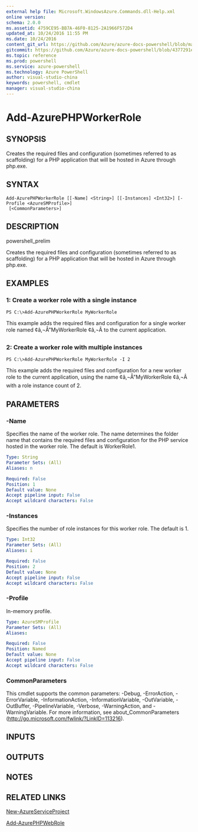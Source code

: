 ```yaml
---
external help file: Microsoft.WindowsAzure.Commands.dll-Help.xml
online version: 
schema: 2.0.0
ms.assetid: 4759CE95-BB7A-46F0-8125-2A1966F572D4
updated_at: 10/24/2016 11:55 PM
ms.date: 10/24/2016
content_git_url: https://github.com/Azure/azure-docs-powershell/blob/master/azureps-cmdlets-docs/ServiceManagement/Azure.Compute/v1.6.1/Add-AzurePHPWorkerRole.md
gitcommit: https://github.com/Azure/azure-docs-powershell/blob/4377291ee360e58e2c1c5d644155daf6a0279055/azureps-cmdlets-docs/ServiceManagement/Azure.Compute/v1.6.1/Add-AzurePHPWorkerRole.md
ms.topic: reference
ms.prod: powershell
ms.service: azure-powershell
ms.technology: Azure PowerShell
author: visual-studio-china
keywords: powershell, cmdlet
manager: visual-studio-china
---
```


# Add-AzurePHPWorkerRole

## SYNOPSIS
Creates the required files and configuration (sometimes referred to as scaffolding) for a PHP application that will be hosted in Azure through php.exe.

## SYNTAX

```
Add-AzurePHPWorkerRole [[-Name] <String>] [[-Instances] <Int32>] [-Profile <AzureSMProfile>]
 [<CommonParameters>]
```

## DESCRIPTION
powershell_prelim

Creates the required files and configuration (sometimes referred to as scaffolding) for a PHP application that will be hosted in Azure through php.exe.

## EXAMPLES

### 1: Create a worker role with a single instance
```
PS C:\>Add-AzurePHPWorkerRole MyWorkerRole
```

This example adds the required files and configuration for a single worker role named  ¢â‚¬Å"MyWorkerRole ¢â‚¬Â to the current application.

### 2: Create a worker role with multiple instances
```
PS C:\>Add-AzurePHPWorkerRole MyWorkerRole -I 2
```

This example adds the required files and configuration for a new worker role to the current application, using the name  ¢â‚¬Å"MyWorkerRole ¢â‚¬Â with a role instance count of 2.

## PARAMETERS

### -Name
Specifies the name of the worker role.
The name determines the folder name that contains the required files and configuration for the PHP service hosted in the worker role.
The default is WorkerRole1.

```yaml
Type: String
Parameter Sets: (All)
Aliases: n

Required: False
Position: 1
Default value: None
Accept pipeline input: False
Accept wildcard characters: False
```

### -Instances
Specifies the number of role instances for this worker role.
The default is 1.

```yaml
Type: Int32
Parameter Sets: (All)
Aliases: i

Required: False
Position: 2
Default value: None
Accept pipeline input: False
Accept wildcard characters: False
```

### -Profile
In-memory profile.

```yaml
Type: AzureSMProfile
Parameter Sets: (All)
Aliases: 

Required: False
Position: Named
Default value: None
Accept pipeline input: False
Accept wildcard characters: False
```

### CommonParameters
This cmdlet supports the common parameters: -Debug, -ErrorAction, -ErrorVariable, -InformationAction, -InformationVariable, -OutVariable, -OutBuffer, -PipelineVariable, -Verbose, -WarningAction, and -WarningVariable. For more information, see about_CommonParameters (http://go.microsoft.com/fwlink/?LinkID=113216).

## INPUTS

## OUTPUTS

## NOTES

## RELATED LINKS

[New-AzureServiceProject](./New-AzureServiceProject.md)

[Add-AzurePHPWebRole](./Add-AzurePHPWebRole.md)


